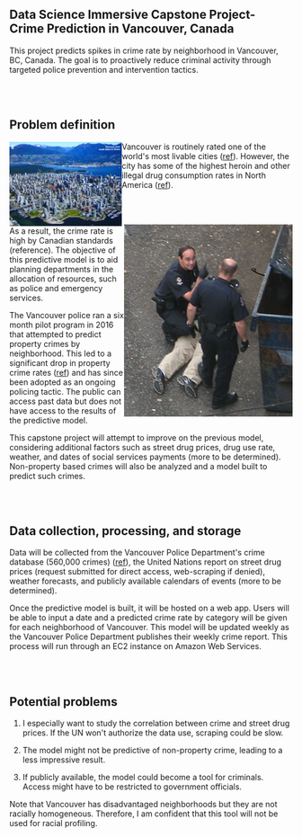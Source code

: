 
## Data Science Immersive Capstone Project- Crime Prediction in Vancouver, Canada
This project predicts spikes in crime rate by neighborhood in Vancouver, BC, Canada. The goal is to proactively reduce criminal activity through targeted police prevention and intervention tactics.



<br>
<br>


## Problem definition
<img align="left" src="resources/4279439952_76eae82b20_o.png" width="200"> Vancouver is routinely rated one of the world's most livable cities ([ref](https://biv.com/article/2017/08/vancouver-third-most-livable-city-world-economist)). However, the city has some of the highest heroin and other illegal drug consumption rates in North America ([ref](https://en.wikipedia.org/wiki/Downtown_Eastside)).

<br>
<br>

<img align="right" src="resources/256px-VPD_and_perp.png" width="300">As a result, the crime rate is high by Canadian standards (reference). The objective of this predictive model is to aid planning departments in the allocation of resources, such as police and emergency services.

The Vancouver police ran a six month pilot program in 2016 that attempted to predict property crimes by neighborhood. This led to a significant drop in property crime rates  ([ref](http://mediareleases.vpd.ca/2017/07/21/vancouver-police-adopt-new-technology-to-predict-property-crime/)) and has since been adopted as an ongoing policing tactic. The public can access past data but does not have access to the results of the predictive model.



This capstone project will attempt to improve on the previous model, considering additional factors such as street drug prices, drug use rate, weather, and dates of social services payments (more to be determined). Non-property based crimes will also be analyzed and a model built to predict such crimes.

<br>
<br>




## Data collection, processing, and storage

Data will be collected from the Vancouver Police Department's crime database (560,000 crimes)
([ref](http://data.vancouver.ca/datacatalogue/crime-data.htm)), the United Nations report on street drug prices (request submitted for direct access, web-scraping if denied), weather forecasts, and publicly available calendars of events (more to be determined).

Once the predictive model is built, it will be hosted on a web app. Users will be able to input a date and a predicted crime rate by category will be given for each neighborhood of Vancouver. This model will be updated weekly as the Vancouver Police Department publishes their weekly crime report. This process will run through an EC2 instance on Amazon Web Services.

<br>
<br>

## Potential problems

1) I especially want to study the correlation between crime and street drug prices. If the UN won't authorize the data use, scraping could be slow.

2) The model might not be predictive of non-property crime, leading to a less impressive result.

3) If publicly available, the model could become a tool for criminals. Access might have to be restricted to government officials.

Note that Vancouver has disadvantaged neighborhoods but they are not racially homogeneous. Therefore, I am confident that this tool will not be used for racial profiling.
